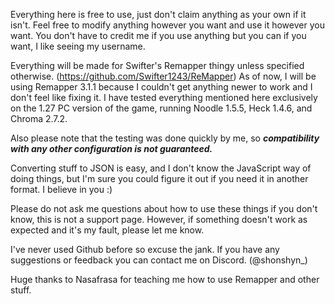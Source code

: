 Everything here is free to use, just don't claim anything as your own if it isn't. 
Feel free to modify anything however you want and use it however you want. 
You don't have to credit me if you use anything but you can if you want, I like seeing my username. 


Everything will be made for Swifter's Remapper thingy unless specified otherwise. (https://github.com/Swifter1243/ReMapper)
As of now, I will be using Remapper 3.1.1 because I couldn't get anything newer to work and I don't feel like fixing it.
I have tested everything mentioned here exclusively on the 1.27 PC version of the game, running Noodle 1.5.5, Heck 1.4.6, and Chroma 2.7.2. 

Also please note that the testing was done quickly by me, so *__compatibility with any other configuration is not guaranteed.__*


Converting stuff to JSON is easy, and I don't know the JavaScript way of doing things, but I'm sure you could figure it out if you need it in another format. I believe in you :)

Please do not ask me questions about how to use these things if you don't know, this is not a support page. 
However, if something doesn't work as expected and it's my fault, please let me know.


I've never used Github before so excuse the jank. 
If you have any suggestions or feedback you can contact me on Discord. (@shonshyn_)

Huge thanks to Nasafrasa for teaching me how to use Remapper and other stuff.
